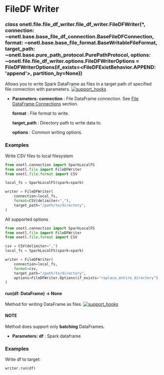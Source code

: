 <a id="file-df-writer"></a>

# FileDF Writer

### *class* onetl.file.file_df_writer.file_df_writer.FileDFWriter(\*, connection: ~onetl.base.base_file_df_connection.BaseFileDFConnection, format: ~onetl.base.base_file_format.BaseWritableFileFormat, target_path: ~onetl.base.pure_path_protocol.PurePathProtocol, options: ~onetl.file.file_df_writer.options.FileDFWriterOptions = FileDFWriterOptions(if_exists=<FileDFExistBehavior.APPEND: 'append'>, partition_by=None))

Allows you to write Spark DataFrame as files in a target path of specified file connection
with parameters. [![support_hooks](https://img.shields.io/badge/%20-support%20hooks-blue)](https://onetl.readthedocs.io/en/0.13.5/hooks/index.html)

* **Parameters:**
  **connection**
  : File DataFrame connection. See [File DataFrame Connections](../../connection/file_df_connection/index.md#file-df-connections) section.

  **format**
  : File format to write.

  **target_path**
  : Directory path to write data to.

  **options**
  : Common writing options.

### Examples

Write CSV files to local filesystem

```py
from onetl.connection import SparkLocalFS
from onetl.file import FileDFWriter
from onetl.file.format import CSV

local_fs = SparkLocalFS(spark=spark)

writer = FileDFWriter(
    connection=local_fs,
    format=CSV(delimiter=","),
    target_path="/path/to/directory",
)
```

All supported options

```py
from onetl.connection import SparkLocalFS
from onetl.file import FileDFWriter
from onetl.file.format import CSV

csv = CSV(delimiter=",")
local_fs = SparkLocalFS(spark=spark)

writer = FileDFWriter(
    connection=local_fs,
    format=csv,
    target_path="/path/to/directory",
    options=FileDFWriter.Options(if_exists="replace_entire_directory"),
)
```

<!-- !! processed by numpydoc !! -->

#### run(df: DataFrame) → None

Method for writing DataFrame as files. [![support_hooks](https://img.shields.io/badge/%20-support%20hooks-blue)](https://onetl.readthedocs.io/en/0.13.5/hooks/index.html)

#### NOTE
Method does support only **batching** DataFrames.

* **Parameters:**
  **df**
  : Spark dataframe

### Examples

Write df to target:

```python
writer.run(df)
```

<!-- !! processed by numpydoc !! -->
